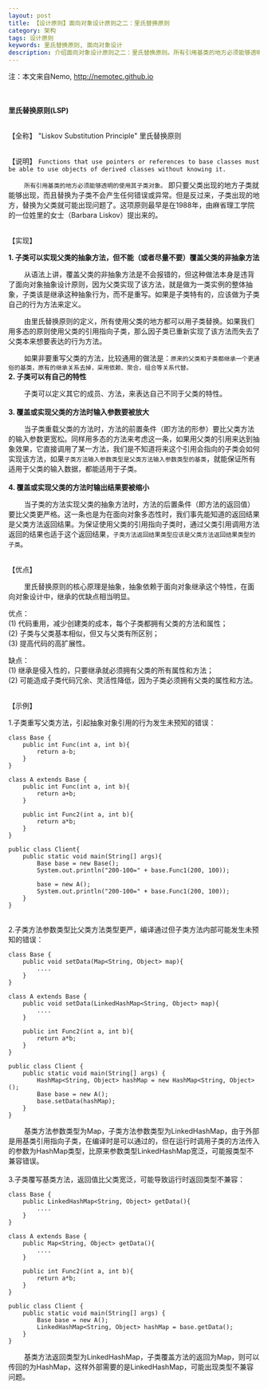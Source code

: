 ```yaml
---
layout: post
title: 【设计原则】面向对象设计原则之二：里氏替换原则
category: 架构
tags: 设计原则
keywords: 里氏替换原则, 面向对象设计
description: 介绍面向对象设计原则之二：里氏替换原则。所有引用基类的地方必须能够透明的使用其子类对象。
---
```

注：本文来自Nemo, http://nemotec.github.io  
&nbsp;  
&nbsp;  


**里氏替换原则(LSP)**  
&nbsp;  

【全称】 "Liskov Substitution Principle" 里氏替换原则  
&nbsp;  

【说明】 ``Functions that use pointers or references to base classes must be able to use objects of derived classes without knowing it.``  

&nbsp;&nbsp;&nbsp;&nbsp;&nbsp;&nbsp;&nbsp;&nbsp;``所有引用基类的地方必须能够透明的使用其子类对象。`` 即只要父类出现的地方子类就能够出现，而且替换为子类不会产生任何错误或异常。但是反过来，子类出现的地方，替换为父类就可能出现问题了。这项原则最早是在1988年，由麻省理工学院的一位姓里的女士（Barbara Liskov）提出来的。  
&nbsp;  

【实现】  

**1. 子类可以实现父类的抽象方法，但不能（或者尽量不要）覆盖父类的非抽象方法**  

&nbsp;&nbsp;&nbsp;&nbsp;&nbsp;&nbsp;&nbsp;&nbsp;从语法上讲，覆盖父类的非抽象方法是不会报错的，但这种做法本身是违背了面向对象抽象设计原则，因为父类实现了该方法，就是做为一类实例的整体抽象，子类该是继承这种抽象行为，而不是重写。如果是子类特有的，应该做为子类自己的行为方法来定义。  

&nbsp;&nbsp;&nbsp;&nbsp;&nbsp;&nbsp;&nbsp;&nbsp;由里氏替换原则的定义，所有使用父类的地方都可以用子类替换。如果我们用多态的原则使用父类的引用指向子类，那么因子类已重新实现了该方法而失去了父类本来想要表达的行为方法。  

&nbsp;&nbsp;&nbsp;&nbsp;&nbsp;&nbsp;&nbsp;&nbsp;如果非要重写父类的方法，比较通用的做法是：``原来的父类和子类都继承一个更通俗的基类，原有的继承关系去掉，采用依赖、聚合，组合等关系代替。``
&nbsp;  
**2. 子类可以有自己的特性**  

&nbsp;&nbsp;&nbsp;&nbsp;&nbsp;&nbsp;&nbsp;&nbsp;子类可以定义其它的成员、方法，来表达自己不同于父类的特性。  
&nbsp;  
**3. 覆盖或实现父类的方法时输入参数要被放大**  

&nbsp;&nbsp;&nbsp;&nbsp;&nbsp;&nbsp;&nbsp;&nbsp;当子类重载父类的方法时，方法的前置条件（即方法的形参）要比父类方法的输入参数更宽松。同样用多态的方法来考虑这一条，如果用父类的引用来达到抽象效果，它直接调用了某一方法，我们是不知道将来这个引用会指向的子类会如何实现该方法，如果``子类方法输入参数类型是父类方法输入参数类型的基类``，就能保证所有适用于父类的输入数据，都能适用于子类。  
&nbsp;  
**4. 覆盖或实现父类的方法时输出结果要被缩小**  

&nbsp;&nbsp;&nbsp;&nbsp;&nbsp;&nbsp;&nbsp;&nbsp;当子类的方法实现父类的抽象方法时，方法的后置条件（即方法的返回值）要比父类更严格。这一条也是为在面向对象多态性时，我们事先能知道的返回结果是父类方法返回结果。为保证使用父类的引用指向子类时，通过父类引用调用方法返回的结果也适于这个返回结果，``子类方法返回结果类型应该是父类方法返回结果类型的子类``。  
&nbsp;  

【优点】  

&nbsp;&nbsp;&nbsp;&nbsp;&nbsp;&nbsp;&nbsp;&nbsp;里氏替换原则的核心原理是抽象，抽象依赖于面向对象继承这个特性，在面向对象设计中，继承的优缺点相当明显。  

优点：  
(1) 代码重用，减少创建类的成本，每个子类都拥有父类的方法和属性；  
(2) 子类与父类基本相似，但又与父类有所区别；  
(3) 提高代码的高扩展性。  

缺点：  
(1) 继承是侵入性的，只要继承就必须拥有父类的所有属性和方法；  
(2) 可能造成子类代码冗余、灵活性降低，因为子类必须拥有父类的属性和方法。  
&nbsp;  

【示例】  

1.子类重写父类方法，引起抽象对象引用的行为发生未预知的错误：  

```
class Base {
	public int Func(int a, int b){
		return a-b;
	}
}

class A extends Base {
	public int Func(int a, int b){
		return a+b;
	}
	
	public int Func2(int a, int b){
		return a*b;
	}
}

public class Client{
	public static void main(String[] args){
		Base base = new Base();
		System.out.println("200-100=" + base.Func1(200, 100));
		
		base = new A();
		System.out.println("200-100=" + base.Func1(200, 100));
	}
} 
```  

&nbsp;&nbsp;&nbsp;&nbsp;&nbsp;&nbsp;&nbsp;&nbsp;
&nbsp;  
2.子类方法参数类型比父类方法类型更严，编译通过但子类方法内部可能发生未预知的错误：  

```
class Base {
    public void setData(Map<String, Object> map){
        ....
    }
}

class A extends Base {
    public void setData(LinkedHashMap<String, Object> map){
        ....
    }
	
    public int Func2(int a, int b){
        return a*b;
    }
}

public class Client {
    public static void main(String[] args) {  
        HashMap<String, Object> hashMap = new HashMap<String, Object>();
        Base base = new A();
        base.setData(hashMap);
    }
} 
```  
&nbsp;&nbsp;&nbsp;&nbsp;&nbsp;&nbsp;&nbsp;&nbsp;基类方法参数类型为Map，子类方法参数类型为LinkedHashMap，由于外部是用基类引用指向子类，在编译时是可以通过的，但在运行时调用子类的方法传入的参数为HashMap类型，比原来参数类型LinkedHashMap宽泛，可能报类型不兼容错误。   
&nbsp;  
3.子类覆写基类方法，返回值比父类宽泛，可能导致运行时返回类型不兼容：  

```
class Base {
    public LinkedHashMap<String, Object> getData(){
        ....
    }
}

class A extends Base {
    public Map<String, Object> getData(){
        ....
    }
	
    public int Func2(int a, int b){
        return a*b;
    }
}

public class Client {
    public static void main(String[] args) {  
        Base base = new A();
        LinkedHashMap<String, Object> hashMap = base.getData();
    }
} 
```  
&nbsp;&nbsp;&nbsp;&nbsp;&nbsp;&nbsp;&nbsp;&nbsp;基类方法返回类型为LinkedHashMap，子类覆盖方法的返回为Map，则可以传回的为HashMap，这样外部需要的是LinkedHashMap，可能出现类型不兼容问题。  
&nbsp;  

